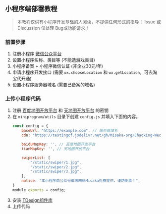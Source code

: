 ## 小程序端部署教程

> 本教程仅供有小程序开发基础的人阅读，不提供任何形式的指导！
> Issue 或 Discussion 仅处理 Bug或功能请求！

### 前置步骤

1. 注册小程序 [微信公众平台](https://mp.weixin.qq.com)
2. 设置小程序名称、类目等 (不能选游戏类目)
3. 小程序备案 + 小程序微信认证 (非企业30元/年)
4. 申请小程序开发接口 (需要 `wx.chooseLocation` 和 `wx.getLocation`，可去淘宝代开通)
5. 设置小程序服务器域名 (需要已备案的域名)

### 上传小程序代码

1. 注册 [百度地图开放平台](https://lbsyun.baidu.com) 和 [天地图开放平台](http://lbs.tianditu.gov.cn) 的密钥
2. 在 `miniprogram/utils` 目录下创建 `config.js` 并填入下面的内容。
	```js
	const config = {
		baseUrl: "https://example.com", // 服务器域名
		cdn: "https://testingcf.jsdelivr.net/gh/Misaka-org/Chaoxing-WechatMiniProgram@static", // GitHub代理地址

		baiduMapKey: '', // 百度地图开发平台
		tianMapKey: '', // 天地图开放平台

		swiperList: [
			"/static/swiper/1.jpg",
			"/static/swiper/2.jpg",
			"/static/swiper/3.jpg",
		],
		notice: "本小程序由公众号御坂网络Misaka免费提供，谨防倒卖！",
	}
	module.exports = config;
	```
3. 安装 [TDesign组件库](https://tdesign.tencent.com/miniprogram/getting-started)
4. 上传代码